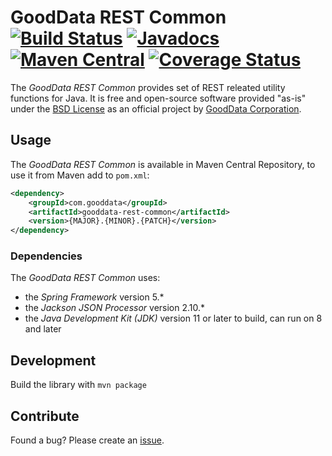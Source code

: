 # GoodData REST Common [![Build Status](https://github.com/gooddata/gooddata-rest-common/actions/workflows/build.yml/badge.svg?branch=master)](https://github.com/gooddata/gooddata-rest-common/actions/workflows/build.yml) [![Javadocs](http://javadoc.io/badge/com.gooddata/gooddata-rest-common.svg)](http://javadoc.io/doc/com.gooddata/gooddata-rest-common) [![Maven Central](https://maven-badges.herokuapp.com/maven-central/com.gooddata/gooddata-rest-common/badge.svg)](https://maven-badges.herokuapp.com/maven-central/com.gooddata/gooddata-rest-common) [![Coverage Status](https://codecov.io/gh/gooddata/gooddata-rest-common/branch/master/graph/badge.svg)](https://app.codecov.io/gh/gooddata/gooddata-rest-common/branch/master)

The *GoodData REST Common* provides set of REST releated utility functions for Java.
It is free and open-source software provided "as-is" under the [BSD License](LICENSE.txt) as an official project by [GoodData Corporation](http://www.gooddata.com).

## Usage

The *GoodData REST Common* is available in Maven Central Repository, to use it from Maven add to `pom.xml`:

```xml
<dependency>
    <groupId>com.gooddata</groupId>
    <artifactId>gooddata-rest-common</artifactId>
    <version>{MAJOR}.{MINOR}.{PATCH}</version>
</dependency>
```

### Dependencies

The *GoodData REST Common* uses:
* the *Spring Framework* version 5.*
* the *Jackson JSON Processor* version 2.10.*
* the *Java Development Kit (JDK)* version 11 or later to build, can run on 8 and later

## Development

Build the library with `mvn package`

## Contribute

Found a bug? Please create an [issue](https://github.com/gooddata/gooddata-rest-common/issues).
